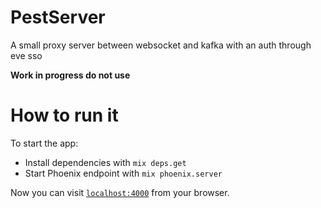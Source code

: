 # PestServer

A small proxy server between websocket and kafka with an auth through eve sso

 **Work in progress do not use**

# How to run it

To start the app:

  * Install dependencies with `mix deps.get`
  * Start Phoenix endpoint with `mix phoenix.server`

Now you can visit [`localhost:4000`](http://localhost:4000) from your browser.